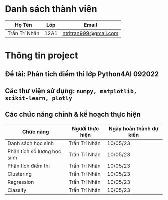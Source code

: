 # Danh sách thành viên
Họ Tên|Lớp|Email
-|-|-
Trần Trí Nhân|12A1|ntritran999@gmail.com

# Thông tin project
## Đề tài: Phân tích điểm thi lớp Python4AI 092022
## Các thư viện sử dụng: `numpy, matplotlib, scikit-learn, plotly`

## Các chức năng chính & kế hoạch thực hiện

Chức năng|Người thực hiện|Ngày hoàn thành dự kiến
-|-|-
Danh sách học sinh|Trần Trí Nhân|10/05/23
Phân tích số lượng học sinh|Trần Trí Nhân|10/05/23
Phân tích điểm thi|Trần Trí Nhân|10/05/23
Clustering|Trần Trí Nhân|10/05/23
Regression|Trần Trí Nhân|10/05/23
Classify|Trần Trí Nhân|10/05/23
